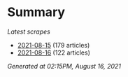 # Summary
*Latest scrapes*
* [2021-08-15](https://github.com/nuuuwan/news_lk/blob/data/news_lk.2021-08-15.json) (179 articles)
* [2021-08-16](https://github.com/nuuuwan/news_lk/blob/data/news_lk.2021-08-16.json) (122 articles)

*Generated at 02:15PM, August 16, 2021*